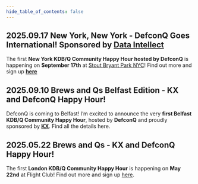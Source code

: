 ```yaml
---
hide_table_of_contents: false
---
```


## 2025.09.17 New York, New York - DefconQ Goes International! Sponsored by [Data Intellect](https://dataintellect.com)

The first **New York KDB/Q Community Happy Hour hosted by DefconQ** is happening on **September 17th** at [Stout Bryant Park NYC](https://www.stoutnyc.com/location/stout-nyc-bryant-park/)!
Find out more and sign up [**here**](https://www.defconq.tech/blog/New%20York,%20New%20York%20-%20DefconQ%20Goes%20International)

## 2025.09.10 Brews and Qs Belfast Edition - KX and DefconQ Happy Hour!

DefconQ is coming to Belfast! I’m excited to announce the very **first Belfast KDB/Q Community Happy Hour**, hosted by **DefconQ** and proudly sponsored by [**KX**](https://kx.com). Find all the details here. 

## 2025.05.22 Brews and Qs - KX and DefconQ Happy Hour!

The first **London KDB/Q Community Happy Hour** is happening on **May 22nd** at Flight Club!
Find out more and sign up [here](https://www.defconq.tech/blog/Brews%20and%20Qs%20-%20KX%20and%20DefconQ%20Happy%20Hour!).



